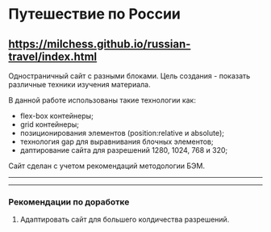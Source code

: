 # Путешествие по России
https://milchess.github.io/russian-travel/index.html
------

Одностраничный сайт с разными блоками.
Цель создания - показать различные техники изучения материала.

В данной работе использованы такие технологии как:
* flex-box контейнеры;
* grid контейнеры;
* позиционирования элементов (position:relative и absolute);
* технология gap для выравнивания блочных элементов;
* даптирование сайта для разрешений 1280, 1024, 768 и 320;


Сайт сделан с учетом рекомендаций методологии БЭМ.

------

------

### Рекомендации по доработке

1. Адаптировать сайт для большего колдичества разрешений.
